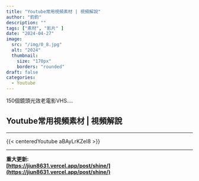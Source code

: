 ```yaml
---
title: "Youtube常用視頻素材 | 視頻解說"
author: "鈞鈞"
description: ""
tags: ["素材", "影片" ]
date: "2024-04-27"
image:
  src: "/img/0_8.jpg"
  alt: "2024"
  thumbnail:
    size: "170px"
    borders: "rounded"
draft: false
categories:
  - Youtube
---
```


150個鏡頭光效老電影VHS....
<!--more-->

## **Youtube常用視頻素材 | 視頻解說**

---
{{< centeredYoutube aBAyLrKZeI8 >}}


---
**重大更新:**  
**[https://jiun8631.vercel.app/post/shine/](https://jiun8631.vercel.app/post/shine/)**